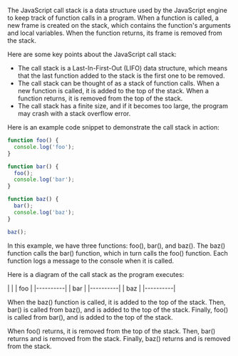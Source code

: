 The JavaScript call stack is a data structure used by the JavaScript engine to keep track of function calls in a program. 
When a function is called, a new frame is created on the stack, which contains the function's arguments and local variables. 
When the function returns, its frame is removed from the stack.

Here are some key points about the JavaScript call stack:

- The call stack is a Last-In-First-Out (LIFO) data structure, which means that the last function added to the stack is the first one to be removed.
- The call stack can be thought of as a stack of function calls. When a new function is called, it is added to the top of the stack. When a function returns, it is removed from the top of the stack.
- The call stack has a finite size, and if it becomes too large, the program may crash with a stack overflow error.

Here is an example code snippet to demonstrate the call stack in action:
```js
function foo() {
  console.log('foo');
}

function bar() {
  foo();
  console.log('bar');
}

function baz() {
  bar();
  console.log('baz');
}

baz();
```

In this example, we have three functions: foo(), bar(), and baz(). The baz() function calls the bar() function, which in turn calls the foo() function. Each function logs a message to the console when it is called.

Here is a diagram of the call stack as the program executes:

|          |
|    foo   |
|----------|
|    bar   |
|----------|
|    baz   |
|----------|

When the baz() function is called, it is added to the top of the stack. Then, bar() is called from baz(), and is added to the top of the stack. Finally, foo() is called from bar(), and is added to the top of the stack.

When foo() returns, it is removed from the top of the stack. Then, bar() returns and is removed from the stack. Finally, baz() returns and is removed from the stack.
